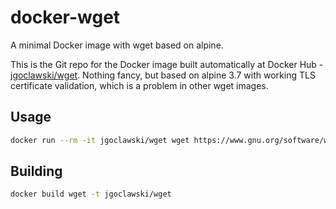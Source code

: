 # docker-wget
A minimal Docker image with wget based on alpine. 

This is the Git repo for the Docker image built automatically at Docker Hub - 
[jgoclawski/wget](https://hub.docker.com/r/jgoclawski/wget/).
Nothing fancy, but based on alpine 3.7 with working TLS certificate validation, which
is a problem in other wget images.

## Usage

```bash
docker run --rm -it jgoclawski/wget wget https://www.gnu.org/software/wget/

```

## Building

```bash
docker build wget -t jgoclawski/wget

```
